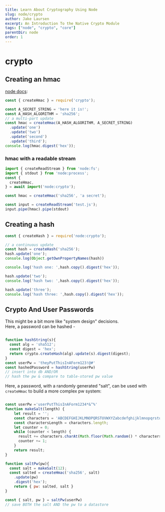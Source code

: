 ```yaml
---
title: Learn About Cryptography Using Node
slug: node/crypto
author: Jake Laursen
excerpt: An Introduction To the Native Crypto Module
tags: ["node", "crypto", "core"]
parentDir: node
order: 1
---
```


# crypto

## Creating an hmac
[node docs](https://nodejs.org/dist/latest-v18.x/docs/api/crypto.html#cryptocreatehmacalgorithm-key-options):  
```js
const { createHmac } = require('crypto');

const A_SECRET_STRING = 'here it is!';
const A_HASH_ALGORITHM = 'sha256';
// a multi-part update
const hmac = createHmac(A_HASH_ALGORITHM, A_SECRET_STRING)
  .update('one')
  .update('two')
  .update('second')
  .update('third');
console.log(hmac.digest('hex'));
```

### hmac with a readable stream
```js
import { createReadStream } from 'node:fs';
import { stdout } from 'node:process';
const {
  createHmac,
} = await import('node:crypto');

const hmac = createHmac('sha256', 'a secret');

const input = createReadStream('test.js');
input.pipe(hmac).pipe(stdout)
```

## Creating a hash
```js
const { createHash } = require('node:crypto');

// a continuous update
const hash = createHash('sha256');
hash.update('one');
console.log(Object.getOwnPropertyNames(hash))

console.log('hash one: ',hash.copy().digest('hex'));

hash.update('two');
console.log('hash two: ',hash.copy().digest('hex'));

hash.update('three');
console.log('hash three: ',hash.copy().digest('hex'));
```

## Crypto And User Passwords
This might be a bit more like "system design" decisions.  
Here, a password can be hashed - 
```js

function hashString(s){
  const alg = 'sha512';
  const digest = 'hex';
  return crypto.createHash(alg).update(s).digest(digest);
}
const userPw = 'theyPutThisInAForm123!@#'
const hashedPassword = hashString(userPw)
// insert into db AND/OR
// hash the pw & compare to table-stored pw value
```

Here, a password, with a randomly generated "salt", can be used with `createHmac` to build a more complex pw system:
```js

const userPw ='userPutThisInAForm1234*&^%'
function makeSalt(length) {
    let result = '';
    const characters = 'ABCDEFGHIJKLMNOPQRSTUVWXYZabcdefghijklmnopqrstuvwxyz0123456789';
    const charactersLength = characters.length;
    let counter = 0;
    while (counter < length) {
      result += characters.charAt(Math.floor(Math.random() * charactersLength));
      counter += 1;
    }
    return result;
}

function saltPw(pw){
  const salt = makeSalt(12);
  const salted = createHmac('sha256', salt)
    .update(pw)
    .digest('hex');
    return { pw: salted, salt }
}

const { salt, pw } = saltPw(userPw)
// save BOTH the salt AND the pw to a datastore
```